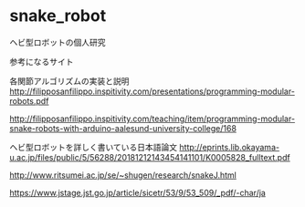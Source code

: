 # snake_robot
ヘビ型ロボットの個人研究

参考になるサイト

各関節アルゴリズムの実装と説明
http://filipposanfilippo.inspitivity.com/presentations/programming-modular-robots.pdf

http://filipposanfilippo.inspitivity.com/teaching/item/programming-modular-snake-robots-with-arduino-aalesund-university-college/168

ヘビ型ロボットを詳しく書いている日本語論文
http://eprints.lib.okayama-u.ac.jp/files/public/5/56288/20181212143454141101/K0005828_fulltext.pdf

http://www.ritsumei.ac.jp/se/~shugen/research/snakeJ.html

https://www.jstage.jst.go.jp/article/sicetr/53/9/53_509/_pdf/-char/ja
